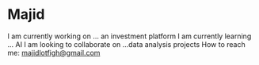 # Majid
I am currently working on ... an investment platform
I am currently learning ... AI
I am looking to collaborate on ...data analysis projects
How to reach me: majidlotfigh@gmail.com
